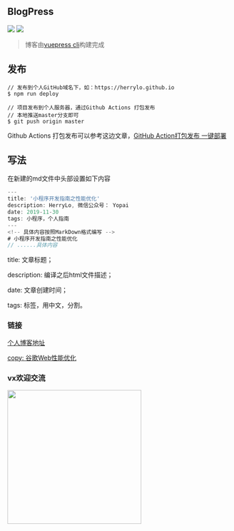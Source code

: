 ## BlogPress

![](https://img.shields.io/badge/-vuepress-brightgreen)
![](https://img.shields.io/badge/-vue%402.0-brightgreen)

> 博客由[vuepress cli](https://vuepress.vuejs.org/zh/guide/)构建完成

## 发布
```javscript
// 发布到个人GitHub域名下，如：https://herrylo.github.io
$ npm run deploy 

// 项目发布到个人服务器，通过Github Actions 打包发布
// 本地推送master分支即可
$ git push origin master
```
Github Actions 打包发布可以参考这边文章，[GitHub Action打包发布 一键部署](https://juejin.cn/post/6844904022239870984)

## 写法

在新建的md文件中头部设置如下内容
```javascript
---
title: '小程序开发指南之性能优化'
description: HerryLo, 微信公众号： Yopai
date: 2019-11-30
tags: 小程序，个人指南
---
<!-- 具体内容按照MarkDown格式编写 -->
# 小程序开发指南之性能优化
// ......具体内容
```
title: 文章标题；

description: 编译之后html文件描述；

date: 文章创建时间；

tags: 标签，用中文，分割。

### 链接

[个人博客地址](https://didiheng.com/)

[copy: 谷歌Web性能优化](https://developers.didiheng.com/)

### vx欢迎交流

<img width="300" height="300" center src="https://didiheng.com/image/IMG_0574.JPG" />
